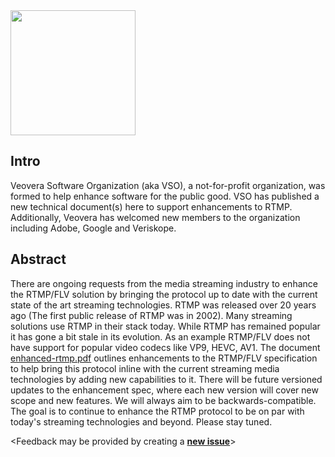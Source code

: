 <img src="https://github.com/veovera/enhanced-rtmp/blob/main/vso_logo.png" width="200">

## Intro

Veovera Software Organization (aka VSO), a not-for-profit organization, was formed to help enhance software for the public good. VSO has published a new technical document(s) here to support enhancements to RTMP. Additionally, Veovera has welcomed new members to the organization including Adobe, Google and Veriskope.


## Abstract

There are ongoing requests from the media streaming industry to enhance the RTMP/FLV solution by bringing the protocol up to date with the current state of the art streaming technologies. RTMP was released over 20 years ago (The first public release of RTMP was in 2002). Many streaming solutions use RTMP in their stack today. While RTMP has remained popular it has gone a bit stale in its evolution. As an example RTMP/FLV does not have support for popular video codecs like VP9, HEVC, AV1. The document [enhanced-rtmp.pdf](https://github.com/veovera/enhanced-rtmp/blob/main/enhanced-rtmp-v1.pdf) outlines enhancements to the RTMP/FLV specification to help bring this protocol inline with the current streaming media technologies by adding new capabilities to it. There will be future versioned updates to the enhancement spec, where each new version will cover new scope and new features. We will always aim to be backwards-compatible. The goal is to continue to enhance the RTMP protocol to be on par with today's streaming technologies and beyond. Please stay tuned. 

&lt;Feedback may be provided by creating a **[new issue](https://github.com/veovera/enhanced-rtmp/issues)**>
